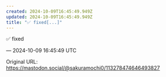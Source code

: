 ```yaml
---
created: 2024-10-09T16:45:49.949Z
updated: 2024-10-09T16:45:49.949Z
title: "✅️ fixed[...]"
---
```


<p>✅️ fixed</p>

&mdash; 2024-10-09 16:45:49 UTC

Original URL: https://mastodon.social/@sakuramochi0/113278474646493827

